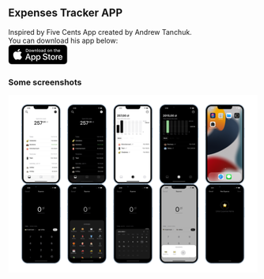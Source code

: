 ## Expenses Tracker APP
Inspired by Five Cents App created by Andrew Tanchuk.<br>
You can download his app below:<br>
<a href="https://apps.apple.com/ua/app/five-cents-money-tracker/id1599077337"><img src="https://github.com/kamilskrzynski/expenses-tracker/blob/master/images/download.svg" width="120"></a>

### Some screenshots
![Expenses Tracker](/images/expenses-tracker.png)
